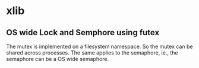 # xlib
## OS wide Lock and Semphore using futex
The mutex is implemented on a filesystem namespace.
So the mutex can be shared across processes.
The same applies to the semaphore, ie., the semaphore
can be a OS wide semaphore.
